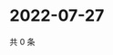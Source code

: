 # 2022-07-27

共 0 条

<!-- BEGIN WEIBO -->
<!-- 最后更新时间 Wed Jul 27 2022 18:19:24 GMT+0800 (China Standard Time) -->

<!-- END WEIBO -->
